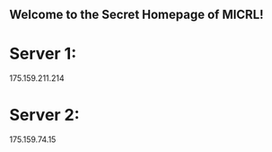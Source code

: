 ## Welcome to the Secret Homepage of MICRL!
# Server 1:
175.159.211.214
# Server 2:
175.159.74.15







